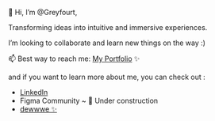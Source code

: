👋 Hi, I’m @Greyfourt,

Transforming ideas into intuitive and immersive experiences.

I’m looking to collaborate and learn new things on the way :)

📫 Best way to reach me: [My Portfolio](https://greyfourt.github.io/) ✨

and if you want to learn more about me, you can check out :
   - [LinkedIn](https://www.linkedin.com/in/nazli-ozcubukcuoglu/) 
   - Figma Community ~ 🚧 Under construction
   - [dewwwe ✨](https://dewwwe.com)
    

<!---
Greyfourt/Greyfourt is a ✨ special ✨ repository because its `README.md` (this file) appears on your GitHub profile.
You can click the Preview link to take a look at your changes.
--->
